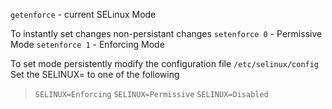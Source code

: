 `getenforce` - current SELinux Mode


To instantly set changes non-persistant changes 
`setenforce 0` - Permissive Mode
`setenforce 1` - Enforcing Mode

To set mode persistently modify the configuration file
`/etc/selinux/config`
Set the SELINUX=<OPT> to one of the following
> `SELINUX=Enforcing`
> `SELINUX=Permissive`
> `SELINUX=Disabled`





